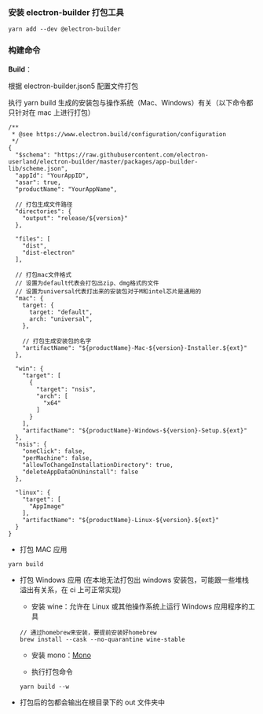 ### 安装 electron-builder 打包工具

```
yarn add --dev @electron-builder
```

### 构建命令

**Build**：

根据 electron-builder.json5 配置文件打包

执行 yarn build 生成的安装包与操作系统（Mac、Windows）有关（以下命令都只针对在 mac 上进行打包）

```
/**
 * @see https://www.electron.build/configuration/configuration
 */
{
  "$schema": "https://raw.githubusercontent.com/electron-userland/electron-builder/master/packages/app-builder-lib/scheme.json",
  "appId": "YourAppID",
  "asar": true,
  "productName": "YourAppName",

  // 打包生成文件路径
  "directories": {
    "output": "release/${version}"
  },

  "files": [
    "dist",
    "dist-electron"
  ],

  // 打包mac文件格式
  // 设置为default代表会打包出zip、dmg格式的文件
  // 设置为universal代表打出来的安装包对于M和intel芯片是通用的
  "mac": {
    target: {
      target: "default",
      arch: "universal",
    },

    // 打包生成安装包的名字
    "artifactName": "${productName}-Mac-${version}-Installer.${ext}"
  },

  "win": {
    "target": [
      {
        "target": "nsis",
        "arch": [
          "x64"
        ]
      }
    ],
    "artifactName": "${productName}-Windows-${version}-Setup.${ext}"
  },
  "nsis": {
    "oneClick": false,
    "perMachine": false,
    "allowToChangeInstallationDirectory": true,
    "deleteAppDataOnUninstall": false
  },

  "linux": {
    "target": [
      "AppImage"
    ],
    "artifactName": "${productName}-Linux-${version}.${ext}"
  }
}

```

- 打包 MAC 应用

```ts
yarn build
```

- 打包 Windows 应用 (在本地无法打包出 windows 安装包，可能跟一些堆栈溢出有关系，在 ci 上可正常实现)

  - 安装 wine：允许在 Linux 或其他操作系统上运行 Windows 应用程序的工具

  ```
  // 通过homebrew来安装，要提前安装好homebrew
  brew install --cask --no-quarantine wine-stable
  ```

  - 安装 mono：[Mono](https://www.mono-project.com/download/stable/)

  - 执行打包命令

  ```
  yarn build --w
  ```

- 打包后的包都会输出在根目录下的 out 文件夹中

